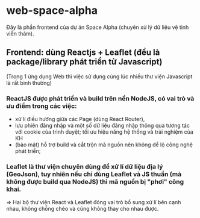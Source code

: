 # web-space-alpha
Đây là phần frontend của dự án Space Alpha (chuyên xử lý dữ liệu vệ tinh viễn thám).

## Frontend: dùng Reactjs + Leaflet (đều là package/library phát triển từ Javascript)
(Trong 1 ứng dụng Web thì việc sử dụng cùng lúc nhiều thư viện Javascript là rất bình thường)

### ReactJS được phát triển và build trên nền NodeJS, có vai trò và ưu điểm trong các việc:
- xử lí điều hướng giữa các Page (dùng React Router),
- lưu phiên đăng nhập và một số dữ liệu đăng nhập thông qua tương tác với cookie của trình duyệt; tối ưu hiệu năng hệ thống và trải nghiệm của KH
- (bảo mật) hỗ trợ build và cắt trộn mã nguồn nên không để lộ công nghệ phát triển;

### Leaflet là thư viện chuyên dùng để xử lí dữ liệu địa lý (GeoJson), tuy nhiên nếu chỉ dùng Leaflet và JS thuần (mà không được build qua NodeJS) thì mã nguồn bị "phơi" công khai.

=> Hai bộ thư viện React và Leaflet đóng vai trò bổ sung xử lí bên cạnh nhau, không chồng chéo và cũng không thay cho nhau được.
